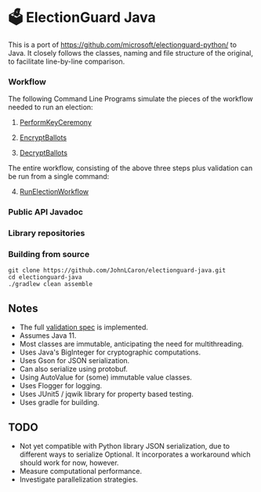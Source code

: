 # 🗳 ElectionGuard Java

This is a port of https://github.com/microsoft/electionguard-python/ to Java.
It  closely follows the classes, naming and file structure of the original, to facilitate 
line-by-line comparison.

### Workflow

The following Command Line Programs simulate the pieces of the workflow needed to run an election:

1.   [PerformKeyCeremony](https://github.com/JohnLCaron/electionguard-java/blob/testdocs/docs/PerformKeyCeremony.md)

2.   [EncryptBallots](https://github.com/JohnLCaron/electionguard-java/blob/testdocs/docs/EncryptBallots.md)

3.   [DecryptBallots](https://github.com/JohnLCaron/electionguard-java/blob/testdocs/docs/DecryptBallots.md)

The entire workflow, consisting of the above three steps plus validation can be run from a single command:

4.   [RunElectionWorkflow](https://github.com/JohnLCaron/electionguard-java/blob/testdocs/docs/RunElectionWorkflow.md)

### Public API Javadoc 

### Library repositories

### Building from source

````
git clone https://github.com/JohnLCaron/electionguard-java.git
cd electionguard-java
./gradlew clean assemble
````

## Notes

 * The full [validation spec](https://www.electionguard.vote/spec/0.95.0/1_Overview/) is implemented.
 * Assumes Java 11.
 * Most classes are immutable, anticipating the need for multithreading. 
 * Uses Java's BigInteger for cryptographic computations.
 * Uses Gson for JSON serialization. 
 * Can also serialize using protobuf.
 * Using AutoValue for (some) immutable value classes.
 * Uses Flogger for logging.
 * Uses JUnit5 / jqwik library for property based testing.
 * Uses gradle for building.
 
## TODO

  * Not yet compatible with Python library JSON serialization, due to different ways to serialize Optional.
    It incorporates a workaround which should work for now, however.
  * Measure computational performance.
  * Investigate parallelization strategies.


